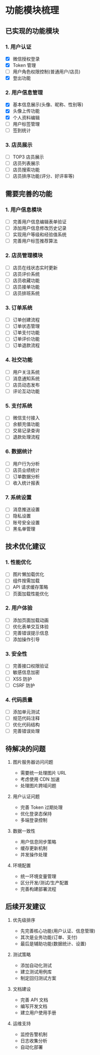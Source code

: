 # 功能模块梳理

## 已实现的功能模块

### 1. 用户认证

- [x] 微信授权登录
- [x] Token 管理
- [ ] 用户角色权限控制(普通用户/店员)
- [x] 登出功能

### 2. 用户信息管理

- [x] 基本信息展示(头像、昵称、性别等)
- [x] 头像上传功能
- [x] 个人资料编辑
- [ ] 用户标签管理
- [ ] 签到统计

### 3. 店员展示

- [ ] TOP3 店员展示
- [ ] 店员列表展示
- [ ] 店员搜索功能
- [ ] 店员排序功能(评分、好评率等)

## 需要完善的功能

### 1. 用户信息模块

- [ ] 完善用户信息编辑表单验证
- [ ] 添加用户信息修改历史记录
- [ ] 实现用户等级和经验值系统
- [ ] 完善用户标签推荐算法

### 2. 店员管理模块

- [ ] 店员在线状态实时更新
- [ ] 店员评价系统
- [ ] 店员收藏功能
- [ ] 店员接单功能
- [ ] 店员排班系统

### 3. 订单系统

- [ ] 订单创建流程
- [ ] 订单状态管理
- [ ] 订单支付功能
- [ ] 订单评价功能
- [ ] 订单退款流程

### 4. 社交功能

- [ ] 用户关注系统
- [ ] 消息通知系统
- [ ] 店员动态发布
- [ ] 评论互动功能

### 5. 支付系统

- [ ] 微信支付接入
- [ ] 余额充值功能
- [ ] 交易记录查询
- [ ] 退款处理流程

### 6. 数据统计

- [ ] 用户行为分析
- [ ] 店员业绩统计
- [ ] 订单数据分析
- [ ] 收入统计报表

### 7. 系统设置

- [ ] 消息推送设置
- [ ] 隐私设置
- [ ] 账号安全设置
- [ ] 黑名单管理

## 技术优化建议

### 1. 性能优化

- [ ] 图片懒加载优化
- [ ] 组件按需加载
- [ ] API 请求缓存策略
- [ ] 页面加载性能优化

### 2. 用户体验

- [ ] 添加页面加载动画
- [ ] 优化表单交互体验
- [ ] 完善错误提示信息
- [ ] 添加操作引导

### 3. 安全性

- [ ] 完善接口权限验证
- [ ] 敏感信息加密
- [ ] XSS 防护
- [ ] CSRF 防护

### 4. 代码质量

- [ ] 添加单元测试
- [ ] 规范代码注释
- [ ] 优化代码结构
- [ ] 完善错误处理

## 待解决的问题

1. 图片服务器访问问题

   - 需要统一处理图片 URL
   - 考虑使用 CDN 加速
   - 处理图片跨域问题

2. 用户认证问题

   - 完善 Token 过期处理
   - 优化登录态保持
   - 多端登录控制

3. 数据一致性

   - 用户信息同步策略
   - 缓存更新机制
   - 并发操作处理

4. 环境配置
   - 统一环境变量管理
   - 区分开发/测试/生产配置
   - 完善构建部署流程

## 后续开发建议

1. 优先级排序

   - 先完善核心功能(用户认证、信息管理)
   - 其次是业务功能(订单、支付)
   - 最后是辅助功能(数据统计、设置)

2. 测试策略

   - 添加自动化测试
   - 建立测试用例库
   - 制定回归测试方案

3. 文档建设

   - 完善 API 文档
   - 编写开发文档
   - 建立用户使用手册

4. 运维支持
   - 监控告警机制
   - 日志收集分析
   - 自动化部署
